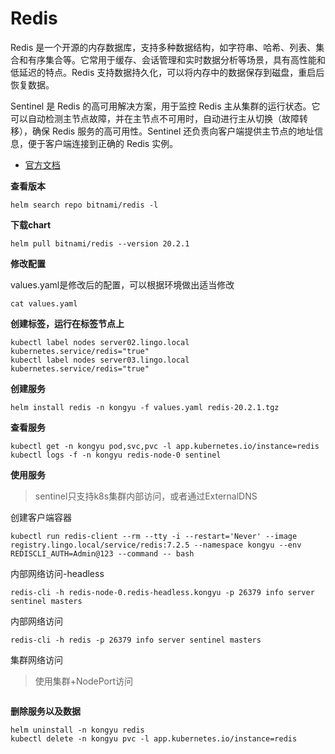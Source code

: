 # Redis

Redis 是一个开源的内存数据库，支持多种数据结构，如字符串、哈希、列表、集合和有序集合等。它常用于缓存、会话管理和实时数据分析等场景，具有高性能和低延迟的特点。Redis 支持数据持久化，可以将内存中的数据保存到磁盘，重启后恢复数据。

Sentinel 是 Redis 的高可用解决方案，用于监控 Redis 主从集群的运行状态。它可以自动检测主节点故障，并在主节点不可用时，自动进行主从切换（故障转移），确保 Redis 服务的高可用性。Sentinel 还负责向客户端提供主节点的地址信息，便于客户端连接到正确的 Redis 实例。

- [官方文档](https://redis.io/)


**查看版本**

```
helm search repo bitnami/redis -l
```

**下载chart**

```
helm pull bitnami/redis --version 20.2.1
```

**修改配置**

values.yaml是修改后的配置，可以根据环境做出适当修改

```
cat values.yaml
```

**创建标签，运行在标签节点上**

```
kubectl label nodes server02.lingo.local kubernetes.service/redis="true"
kubectl label nodes server03.lingo.local kubernetes.service/redis="true"
```

**创建服务**

```
helm install redis -n kongyu -f values.yaml redis-20.2.1.tgz
```

**查看服务**

```
kubectl get -n kongyu pod,svc,pvc -l app.kubernetes.io/instance=redis
kubectl logs -f -n kongyu redis-node-0 sentinel
```

**使用服务**

> sentinel只支持k8s集群内部访问，或者通过ExternalDNS

创建客户端容器

```
kubectl run redis-client --rm --tty -i --restart='Never' --image  registry.lingo.local/service/redis:7.2.5 --namespace kongyu --env REDISCLI_AUTH=Admin@123 --command -- bash
```

内部网络访问-headless

```
redis-cli -h redis-node-0.redis-headless.kongyu -p 26379 info server sentinel masters
```

内部网络访问

```
redis-cli -h redis -p 26379 info server sentinel masters
```

集群网络访问

> 使用集群+NodePort访问

```

```

**删除服务以及数据**

```
helm uninstall -n kongyu redis
kubectl delete -n kongyu pvc -l app.kubernetes.io/instance=redis
```

